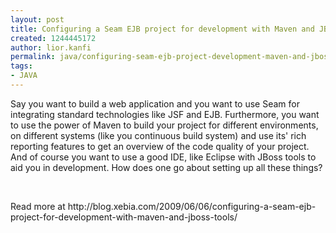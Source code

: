 ```yaml
---
layout: post
title: Configuring a Seam EJB project for development with Maven and JBoss Tools
created: 1244445172
author: lior.kanfi
permalink: java/configuring-seam-ejb-project-development-maven-and-jboss-tools
tags:
- JAVA
---
```

<p>Say you want to build a web application and you want to use Seam for integrating standard technologies like JSF and EJB. Furthermore, you want to use the power of Maven to build your project for different environments, on different systems (like you continuous build system) and use its' rich reporting features to get an overview of the code quality of your project. And of course you want to use a good IDE, like Eclipse with JBoss tools to aid you in development. How does one go about setting up all these things?</p>
<p>&nbsp;</p>
<p>Read more at http://blog.xebia.com/2009/06/06/configuring-a-seam-ejb-project-for-development-with-maven-and-jboss-tools/</p>
<p>&nbsp;</p>
<p>&nbsp;</p>
